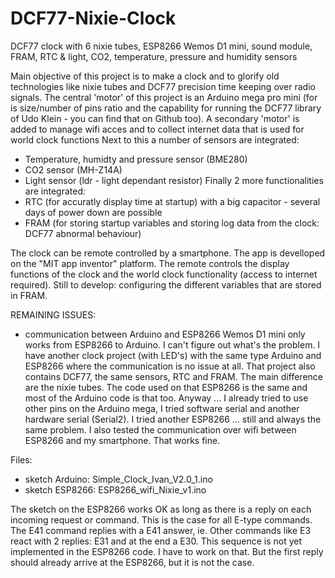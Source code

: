 # DCF77-Nixie-Clock
DCF77 clock with 6 nixie tubes, ESP8266 Wemos D1 mini, sound module, FRAM, RTC &amp; light, CO2, temperature, pressure and humidity sensors

Main objective of this project is to make a clock and to glorify old technologies like nixie tubes and DCF77 precision time keeping over radio signals.
The central 'motor' of this project is an Arduino mega pro mini (for is size/number of pins ratio and the capability for running the DCF77 library of Udo Klein - you can find that on Github too).
A secondary 'motor' is added to manage wifi acces and to collect internet data that is used for world clock functions
Next to this a number of sensors are integrated:
- Temperature, humidty and pressure sensor (BME280)
- CO2 sensor (MH-Z14A)
- Light sensor (ldr - light dependant resistor)
Finally 2 more functionalities are integrated:
- RTC (for accuratly display time at startup) with a big capacitor - several days of power down are possible
- FRAM (for storing startup variables and storing log data from the clock: DCF77 abnormal behaviour)

The clock can be remote controlled by a smartphone. The app is develloped on the "MIT app inventor" platform.
The remote controls the display functions of the clock and the world clock functionality (access to internet required). Still to develop: configuring the different variables that are stored in FRAM.

REMAINING ISSUES:
- communication between Arduino and ESP8266 Wemos D1 mini only works from ESP8266 to Arduino. I can't figure out what's the problem.
I have another clock project (with LED's) with the same type Arduino and ESP8266 where the communication is no issue at all. That project also contains DCF77, the same sensors, RTC and FRAM. The main difference are the nixie tubes. The code used on that ESP8266 is the same and most of the Arduino code is that too. Anyway ...
I already tried to use other pins on the Arduino mega, I tried software serial and another hardware serial (Serial2). I tried another ESP8266 ... still and always the same problem.
I also tested the communication over wifi between ESP8266 and my smartphone. That works fine.

Files:
- sketch Arduino: Simple_Clock_Ivan_V2.0_1.ino
- sketch ESP8266: ESP8266_wifi_Nixie_v1.ino

The sketch on the ESP8266 works OK as long as there is a reply on each incoming  request or command. This is the case for all E-type commands. The E41 command replies with a E41 answer, ie. Other commands like E3 react with 2 replies: E31 and at the end a E30. This sequence is not yet implemented in the ESP8266 code. I have to work on that. But the first reply should already arrive at the ESP8266, but it is not the case.
